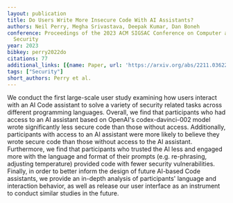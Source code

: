 ```yaml
---
layout: publication
title: Do Users Write More Insecure Code With AI Assistants?
authors: Neil Perry, Megha Srivastava, Deepak Kumar, Dan Boneh
conference: Proceedings of the 2023 ACM SIGSAC Conference on Computer and Communications
  Security
year: 2023
bibkey: perry2022do
citations: 77
additional_links: [{name: Paper, url: 'https://arxiv.org/abs/2211.03622'}]
tags: ["Security"]
short_authors: Perry et al.
---
```

We conduct the first large-scale user study examining how users interact with
an AI Code assistant to solve a variety of security related tasks across
different programming languages. Overall, we find that participants who had
access to an AI assistant based on OpenAI's codex-davinci-002 model wrote
significantly less secure code than those without access. Additionally,
participants with access to an AI assistant were more likely to believe they
wrote secure code than those without access to the AI assistant. Furthermore,
we find that participants who trusted the AI less and engaged more with the
language and format of their prompts (e.g. re-phrasing, adjusting temperature)
provided code with fewer security vulnerabilities. Finally, in order to better
inform the design of future AI-based Code assistants, we provide an in-depth
analysis of participants' language and interaction behavior, as well as release
our user interface as an instrument to conduct similar studies in the future.